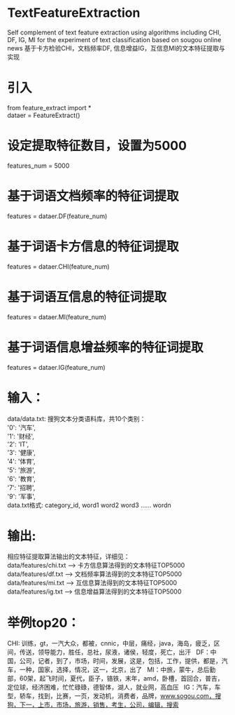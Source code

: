 # TextFeatureExtraction
Self complement of text feature extraction using algorithms including CHI, DF, IG, MI for the experiment of text classification based on sougou online news
基于卡方检验CHI，文档频率DF, 信息增益IG，互信息MI的文本特征提取与实现

# 引入
from feature_extract import *  
dataer = FeatureExtract()  
# 设定提取特征数目，设置为5000  
features_num = 5000  
# 基于词语文档频率的特征词提取  
features = dataer.DF(feature_num)  
# 基于词语卡方信息的特征词提取  
features = dataer.CHI(feature_num)  
# 基于词语互信息的特征词提取  
features = dataer.MI(feature_num)  
# 基于词语信息增益频率的特征词提取   
features = dataer.IG(feature_num)  

# 输入：
data/data.txt: 搜狗文本分类语料库，共10个类别：  
'0': '汽车',  
'1': '财经',  
'2': 'IT',  
'3': '健康',  
'4': '体育',  
 '5': '旅游',  
'6': '教育',  
'7': '招聘',  
'9': '军事',  
 data.txt格式: category_id, word1 word2 word3 ...... wordn    
 # 输出:
 相应特征提取算法输出的文本特征，详细见：  
 data/features/chi.txt --> 卡方信息算法得到的文本特征TOP5000  
 data/features/df.txt --> 文档频率算法得到的文本特征TOP5000  
 data/features/mi.txt --> 互信息算法得到的文本特征TOP5000  
 data/features/ig.txt --> 信息增益算法得到的文本特征TOP5000  
 # 举例top20：
CHI: 训练，gt，一汽大众，都被，cnnic，中层，痛经，java，海岛，疲乏，区间，传送，领导能力，胜任，总社，尿液，诸侯，轻度，死亡，出汗  
DF：中国，公司，记者，到了，市场，时间，发展，这是，包括，工作，提供，都是，汽车，一种，国家，选择，情况，这一，北京，出了  
MI：中旅，蒙牛，总后勤部，60架，起飞时间，夏代，臣子，铬铁，末年，amd，卧槽，首回合，普吉，定位球，经济困难，忙忙碌碌，德智体，湖人，就业网，高血压  
IG：汽车，车型，轿车，找到，比赛，一页，发动机，消费者，品牌，www.sogou.com，搜狗，下一，上市，市场，旅游，销售，考生，公司，编辑，搜索   
 
